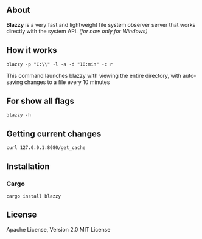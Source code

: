 ## About

**Blazzy** is a very fast and lightweight file system observer server that works directly with the system API. *(for now
only for Windows)*

## How it works

```
blazzy -p "C:\\" -l -a -d "10:min" -c r
```

This command launches blazzy with viewing the entire directory, with auto-saving changes to a file every 10 minutes

## For show all flags

```
blazzy -h
```

## Getting current changes

```
curl 127.0.0.1:8080/get_cache
```

## Installation

### Cargo

```
cargo install blazzy
```

## License

Apache License, Version 2.0
MIT License